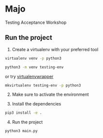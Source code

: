 # Majo

Testing Acceptance Workshop 
## Run the project

1. Create a virtualenv with your preferred tool

```bash
virtualenv venv -p python3
```

```bash
python3 -m venv testing-env
```

or try [virtualenvwrapper](https://virtualenvwrapper.readthedocs.io/en/latest/)

```bash
mkvirtualenv testing-env -p python3
```

2. Make sure to activate the environment

3. Install the dependencies

```bash
pip3 install -e .
```

4. Run the project

```bash
python3 main.py
```
